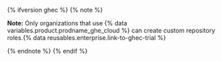 {% ifversion ghec %}
{% note %}

**Note:** Only organizations that use {% data variables.product.prodname_ghe_cloud %} can create custom repository roles.{% data reusables.enterprise.link-to-ghec-trial %}

{% endnote %}
{% endif %}
